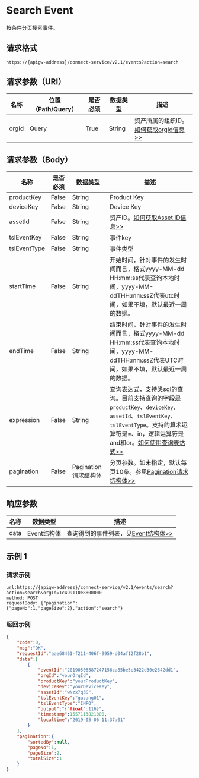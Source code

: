 # Search Event

按条件分页搜索事件。

## 请求格式

```
https://{apigw-address}/connect-service/v2.1/events?action=search
```

## 请求参数（URI）

| 名称          | 位置（Path/Query） | 是否必须 | 数据类型 | 描述      |
|---------------|------------------|----------|-----------|--------------|
| orgId         | Query            | True     | String    | 资产所属的组织ID。[如何获取orgId信息>>](/docs/api/zh_CN/2.0.9/api_faqs#id-orgid-orgid)                |


## 请求参数（Body）

| 名称          | 是否必须 | 数据类型 | 描述      |
|------------------|---------------|----------|---|
| productKey  | False         | String| Product Key|
| deviceKey   | False         | String| Device Key|
| assetId  | False  | String | 资产ID。[如何获取Asset ID信息>>](/docs/api/zh_CN/2.0.9/api_faqs.html#asset-id-assetid-assetid)|
| tslEventKey | False         | String| 事件key|
| tslEventType | False         | String| 事件类型|
| startTime   | False         | String | 开始时间，针对事件的发生时间而言，格式yyyy-MM-dd HH:mm:ss代表查询本地时间，yyyy-MM-ddTHH:mm:ssZ代表utc时间，如果不填，默认最近一周的数据。|
| endTime  | False         | String    | 结束时间，针对事件的发生时间而言，格式yyyy-MM-dd HH:mm:ss代表查询本地时间，yyyy-MM-ddTHH:mm:ssZ代表UTC时间，如果不填，默认最近一周的数据。|
| expression  | False         | String| 查询表达式，支持类sql的查询。目前支持查询的字段是`productKey`、`deviceKey`、`assetId`、`tslEventKey`、`tslEventType`。支持的算术运算符是=、in，逻辑运算符是and和or。[如何使用查询表达式>>](/docs/api/zh_CN/2.0.9/api_faqs.html#id1) |
| pagination  | False  |Pagination请求结构体 | 分页参数。如未指定，默认每页10条。参见[Pagination请求结构体>>](/docs/api/zh_CN/2.0.9/overview.html?highlight=pagination#pagination)  |



## 响应参数

| 名称| 数据类型 | 描述         |
|-------------|-------------------|-----------------------------|
| data |  Event结构体      |查询得到的事件列表，见[Event结构体>>](/docs/api/zh_CN/2.0.9/connect/get_event.html#id3) |


## 示例 1

### 请求示例

```
url:https://{apigw-address}/connect-service/v2.1/events/search?action=search&orgId=1c499110e8800000
method: POST
requestBody: {"pagination":{"pageNo":1,"pageSize":2},"action":"search"}
```

### 返回示例

```json
{
    "code":0,
    "msg":"OK",
    "requestId":"aae68461-f211-406f-9959-d04af12f28b1",
    "data":[
        {
            "eventId":"20190506587247156ca85be5e3422d30e2642dd1",
            "orgId":"yourOrgId",
            "productKey":"yourProductKey",
            "deviceKey":"yourDeviceKey",
            "assetId":"wNzx7q3S",
            "tslEventKey":"guzang01",
            "tslEventType":"INFO",
            "output":"{"fioat":116}",
            "timestamp":1557113821000,
            "localtime":"2019-05-06 11:37:01"
        }
    ],
    "pagination":{
        "sortedBy":null,
        "pageNo":1,
        "pageSize":2,
        "totalSize":1
    }
}
```

